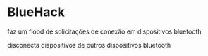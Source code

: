 # BlueHack
faz um flood de solicitações de conexão em dispositivos bluetooth

disconecta dispositivos de outros dispositivos bluetooth
